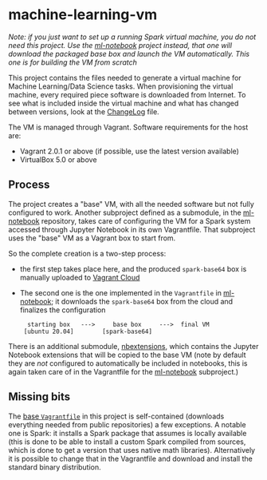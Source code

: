 # machine-learning-vm

*Note: if you just want to set up a running Spark virtual machine, you do not 
need this project. Use the [ml-notebook][nb] project instead, that one will 
download the packaged base box and launch the VM automatically. This one is 
for building the VM from scratch*


This project contains the files needed to generate a virtual machine for
Machine Learning/Data Science tasks. When provisioning the virtual machine, 
every required piece software is downloaded from Internet. To see what is 
included inside the virtual machine and what has changed between versions, 
look at the [ChangeLog][cl] file.

The VM is managed through Vagrant. Software requirements for the host are:
 * Vagrant 2.0.1 or above (if possible, use the latest version available)
 * VirtualBox 5.0 or above

## Process

The project creates a "base" VM, with all the needed software but not
fully configured to work. Another subproject defined as a submodule, in the
[ml-notebook][nb] repository, takes care of configuring the VM for a Spark
system accessed through Jupyter Notebook in its own Vagrantfile. That
subproject uses the "base" VM as a Vagrant box to start from.

So the complete creation is a two-step process: 
 * the first step takes place here, and the produced ``spark-base64`` box is
   manually uploaded to [Vagrant Cloud][vc]
 * The second one is the one implemented in the ``Vagrantfile`` in
   [ml-notebook][nb]; it downloads the ``spark-base64`` box from the cloud and 
   finalizes the configuration

         starting box   --->     base box     --->  final VM
	    [ubuntu 20.04]        [spark-base64]


There is an additional submodule, [nbextensions][ex], which contains the
Jupyter Notebook extensions that will be copied to the base VM (note by
default they are *not* configured to automatically be included in notebooks, 
this is again taken care of in the Vagrantfile for the [ml-notebook][nb] 
subproject.) 

## Missing bits

The [base ``Vagrantfile``][bv] in this project is self-contained (downloads
everything needed from public repositories) a few exceptions. A notable one
is Spark: it installs a Spark package that assumes is locally available
(this is done to be able to install a custom Spark compiled from sources,
which is done to get a version that uses native math libraries). Alternatively
it is possible to change that in the Vagrantfile and download and install the
standard binary distribution.

 [nb]: https://github.com/paulovn/ml-vm-notebook "Spark notebook VM"
 [ex]: https://github.com/paulovn/nbextensions "Jupyter Notebook extensions"
 [vc]: https://app.vagrantup.com/paulovn/boxes/spark-base64
 [bv]: base/Vagrantfile
 [cl]: ChangeLog.txt
